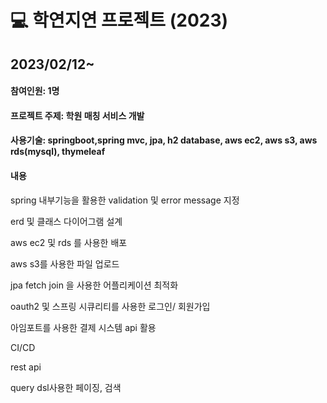 <h1>💻 학연지연 프로젝트 (2023)</h1>
<h2>2023/02/12~</h2>

<h4>참여인원: 1명</h4>
<h4>프로젝트 주제: 학원 매칭 서비스 개발</h4>
<h4>사용기술: springboot,spring mvc, jpa, h2 database, aws ec2, aws s3, aws rds(mysql), thymeleaf </h4>
<h4>내용</h4>
spring 내부기능을 활용한 validation 및 error message 지정 <p>
erd 및 클래스 다이어그램 설계<p>
aws ec2 및 rds 를 사용한 배포 <p>
aws s3를 사용한 파일 업로드 <p>
jpa fetch join 을 사용한 어플리케이션 최적화<p>
oauth2 및 스프링 시큐리티를 사용한 로그인/ 회원가입 <p>
아임포트를 사용한 결제 시스템 api 활용<p>
CI/CD<p>
rest api<p>
query dsl사용한 페이징, 검색<p>

